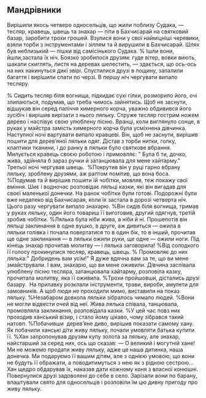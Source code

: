 ## Мандрівники

Вирішили якось четверо односельців, що жили поблизу Судака, — тесляр, кравець, швець та знахар — піти в Бахчисарай на святковий базар, заробити трохи грошей.
Взулися вони у свої найміцніші черевики, взяли торби з інструментами і зіллям та й вирушили в Бахчисарай.
Шлях був неблизький — пішки від самісінького Судака.
% Ішли вони, йшли,застала їх ніч.
Боязко зробилося друзям: гуде вітер, вовки виють, шакали скиглять, листя на деревах шелестить, — здається, що ось-ось на них накинуться дикі звірі.
Спустилися друзі в лощину, запалили багаття і вирішили спати по черзі.
В першу ніч чергувати випало тесляру.

% Сидить тесляр біля вогнища, підкидає сухі гілки, розморило його, очі злипаються, подумав, що треба чимось зайнятись.
Щоб не заснути, відшукав він серед паліччя химерного корча, уважно обдивився його зусібіч і вирішив вирізати з нього ляльку.
Струже тесляр гострим ножем дерево і наспівує свою улюблену пісню.
Вранці, коли виглянуло сонце, в руках у майстра замість химерного корча була усміхнена дівчинка.
Наступної ночі вартувати випало кравцеві.
Він, щоб не заснути, вирішив пошити для дерев’яної ляльки одяг.
Дістав з торби нитки, голку, клаптики тканини, і до ранку в ляльки було святкове вбрання.
Милується кравець своєю роботою і примовляє: " Була б ти, дочко, жива, здійняла б зараз ручки й затанцювала для мене хайтарму."
Третьої ночі чергував швець.
 %Покрутив він у руці гарно вбрану ляльку, зроблену друзями, аж раптом помітив, що вона боса.
%Подумав та й вирішив пошити їй чобітки, мовляв, теж покажу свої вміння.
Шиє і водночас розповідає ляльці казки, які він вигадав для своєї маленької донечки.
На ранок чобітки були готові.
Подорожні були вже недалеко від Бахчисарая, коли їх застала в дорозі четверта ніч.
Цього разу чергувати випало знахарю.
%Він сидів біля вогнища, тримав у руках ляльку, один його товариш її виготовив, другий одягнув, третій зробив чобітки.
%Лялька була ніби жива, а ніби й ні.
Прошепотів він ляльці заклинання в одне вушко, в друге, аж дивиться — ожила в ляльки голівка і почала повертатися то в один бік, то в інший, прочитав ще одне заклинання — в ляльки ожили руки, ще одне — ожили ноги.
Під кінець знахар прочитав молитву — і лялька заговорила!
%Від солодкого її голосу прокинулися тесляр, кравець, швець.
% Промовляє до них лялька:" Добридень вам усім!"
Я дуже вдячна вам за те, що ви мене змайстрували.
І вам, знахарю, що ви мене оживили.
Дівчина заспівала улюблену пісню тесляра, затанцювала хайтарму, розповіла казку, прочитала молитву, яка її оживила.
%Трохи пройшовши, дістались друзі базару.
 На прилавку розклали інструменти, трави, вироби, амулети для замовників.
А щоб люди не проходили мимо, виставили на показ ляльку.
%Незабаром довкола ляльки зібралось чимало людей.
%Вони не могли відвести очей від неї.
Жива лялька співала, танцювала, промовляла заклинання, розповідала казки.
%У цей час повз них проходив ханський візир, і стало йому цікаво, чому зібрався такий натовп.
%Побачивши  дерев’яне диво, вирішив показати самому хану.
Як побачили ханські діти живу ляльку, почали умовляти батька купити її.
%Хан запропонував друзям купу золота за ляльку, але знахар, найстарший за серед них, ось що сказав:
— О великий і могутній хане!
Ми не можемо продати живу ляльку, адже це наша дитинка, наша донечка.
Ми подаруємо її вашим дітям, але з однією умовою, що вони не будуть її ображати, а поводитимуться з нею як з рідною сестрою...
Хан щедро обдарував їх, наказав дати кожному коня з власної конюшні.
Повернулися друзі задоволені до себе в село.
Зарізали вони по барану, влаштували свято для односельців і розповіли їм цю дивну пригоду про живу ляльку.